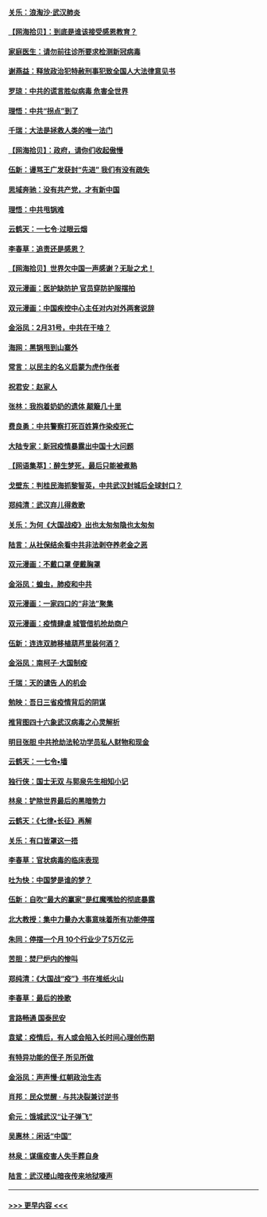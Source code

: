 #### [关乐：浪淘沙·武汉肺炎](../pages/nsc993/n11931792.md?t=03120831) 
#### [【网海拾贝】：到底是谁该接受感恩教育？](../pages/nsc993/n11931552.md?t=03120831) 
#### [家庭医生：请勿前往诊所要求检测新冠病毒](../pages/nsc993/n11929190.md?t=03120831) 
#### [谢燕益：释放政治犯特赦刑事犯致全国人大法律意见书](../pages/nsc993/n11928978.md?t=03120831) 
#### [罗琼：中共的谎言胜似病毒 危害全世界](../pages/nsc993/n11922636.md?t=03120831) 
#### [理悟：中共“拐点”到了](../pages/nsc993/n11928496.md?t=03120831) 
#### [千瑞：大法是拯救人类的唯一法门](../pages/nsc993/n11927637.md?t=03120831) 
#### [【网海拾贝】：政府，请你们收起傲慢](../pages/nsc993/n11926932.md?t=03120831) 
#### [伍新：谩骂王广发获封“先进” 我们有没有疏失](../pages/nsc993/n11926101.md?t=03120831) 
#### [思域奔驰：没有共产党，才有新中国](../pages/nsc993/n11926058.md?t=03120831) 
#### [理悟：中共甩锅难](../pages/nsc993/n11925355.md?t=03120831) 
#### [云鹤天：一七令·过眼云烟](../pages/nsc993/n11925284.md?t=03120831) 
#### [李春草：追责还是感恩？](../pages/nsc993/n11925274.md?t=03120831) 
#### [【网海拾贝】世界欠中国一声感谢？无耻之尤！](../pages/nsc993/n11925239.md?t=03120831) 
#### [双元漫画：医护缺防护 官员穿防护服摆拍](../pages/nsc993/n11923899.md?t=03120831) 
#### [双元漫画：中国疾控中心主任对内对外两套说辞](../pages/nsc993/n11921994.md?t=03120831) 
#### [金浴凤：2月31号，中共在干啥？](../pages/nsc993/n11922706.md?t=03120831) 
#### [海网：黑锅甩到山寨外](../pages/nsc993/n11922688.md?t=03120831) 
#### [常言：以民主的名义启蒙为虎作伥者](../pages/nsc993/n11922217.md?t=03120831) 
#### [祝君安：赵家人](../pages/nsc993/n11922209.md?t=03120831) 
#### [张林：我抱着奶奶的遗体 颠簸几十里](../pages/nsc993/n11920945.md?t=03120831) 
#### [费良勇：中共警察打死百姓算作染疫死亡](../pages/nsc993/n11919264.md?t=03120831) 
#### [大陆专家：新冠疫情暴露出中国十大问题](../pages/nsc993/n11919187.md?t=03120831) 
#### [【网语集萃】：醉生梦死，最后只能被煮熟](../pages/nsc993/n11918994.md?t=03120831) 
#### [戈壁东：判桂民海抓黎智英，中共武汉封城后全球封口？](../pages/nsc993/n11917982.md?t=03120831) 
#### [郑纯清：武汉弃儿得救歌](../pages/nsc993/n11917881.md?t=03120831) 
#### [关乐：为何《大国战疫》出也太匆匆隐也太匆匆](../pages/nsc993/n11917792.md?t=03120831) 
#### [陆言：从社保结余看中共非法剥夺养老金之恶](../pages/nsc993/n11917084.md?t=03120831) 
#### [双元漫画：不戴口罩 便戴胸罩](../pages/nsc993/n11916447.md?t=03120831) 
#### [金浴凤：蝗虫，肺疫和中共](../pages/nsc993/n11916904.md?t=03120831) 
#### [双元漫画：一家四口的“非法”聚集](../pages/nsc993/n11916378.md?t=03120831) 
#### [双元漫画：疫情肆虐 城管借机抢劫商户](../pages/nsc993/n11916310.md?t=03120831) 
#### [伍新：连连双肺移植葫芦里装何酒？](../pages/nsc993/n11913667.md?t=03120831) 
#### [金浴凤：南柯子·大国制疫](../pages/nsc993/n11913657.md?t=03120831) 
#### [千瑞：天的谴告  人的机会](../pages/nsc993/n11913309.md?t=03120831) 
#### [勉映：吾日三省疫情背后的阴谋](../pages/nsc993/n11913079.md?t=03120831) 
#### [推背图四十六象武汉病毒之心灵解析](../pages/nsc993/n11911761.md?t=03120831) 
#### [明目张胆 中共抢劫法轮功学员私人财物和现金](../pages/nsc993/n11910262.md?t=03120831) 
#### [云鹤天：一七令▪墙](../pages/nsc993/n11910627.md?t=03120831) 
#### [独行侠：国士无双 与郭泉先生相知小记](../pages/nsc993/n11910613.md?t=03120831) 
#### [林泉：铲除世界最后的黑暗势力](../pages/nsc993/n11909320.md?t=03120831) 
#### [云鹤天：《七律▪长征》再解](../pages/nsc993/n11909327.md?t=03120831) 
#### [关乐：有口皆罩这一捂](../pages/nsc993/n11908393.md?t=03120831) 
#### [李春草：官状病毒的临床表现](../pages/nsc993/n11908339.md?t=03120831) 
#### [吐为快：中国梦是谁的梦？](../pages/nsc993/n11906564.md?t=03120831) 
#### [伍新：自吹“最大的赢家”是红魔嘴脸的彻底暴露](../pages/nsc993/n11906407.md?t=03120831) 
#### [北大教授：集中力量办大事意味着所有功能停摆](../pages/nsc993/n11904800.md?t=03120831) 
#### [朱同：停摆一个月 10个行业少了5万亿元](../pages/nsc993/n11904498.md?t=03120831) 
#### [苦胆：焚尸炉内的惨叫](../pages/nsc993/n11904479.md?t=03120831) 
#### [郑纯清：《大国战“疫”》书在堆纸火山](../pages/nsc993/n11904450.md?t=03120831) 
#### [李春草：最后的挽歌](../pages/nsc993/n11904441.md?t=03120831) 
#### [言路畅通 国泰民安](../pages/nsc993/n11904222.md?t=03120831) 
#### [袁斌：疫情后，有人或会陷入长时间心理创伤期](../pages/nsc993/n11901514.md?t=03120831) 
#### [有特异功能的侄子 所见所做](../pages/nsc993/n11901154.md?t=03120831) 
#### [金浴凤：声声慢‧红朝政治生态](../pages/nsc993/n11899553.md?t=03120831) 
#### [肖邦：民众觉醒 · 与共决裂兼讨逆书](../pages/nsc993/n11898435.md?t=03120831) 
#### [俞元：饿城武汉“让子弹飞”](../pages/nsc993/n11898344.md?t=03120831) 
#### [吴惠林：闲话“中国”](../pages/nsc993/n11898182.md?t=03120831) 
#### [林泉：谋瘟疫害人失手葬自身](../pages/nsc993/n11897892.md?t=03120831) 
#### [陆言：武汉楼山暗夜传来地狱嚎声](../pages/nsc993/n11897033.md?t=03120831) 

----
#### [ >>> 更早内容 <<< ](../indexes/nsc993-earlier.md)
